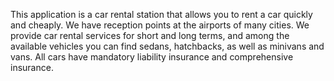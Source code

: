 This application is a car rental station that allows you to rent a car quickly
and cheaply. We have reception points at the airports of many cities. We provide
car rental services for short and long terms, and among the available vehicles
you can find sedans, hatchbacks, as well as minivans and vans. All cars have
mandatory liability insurance and comprehensive insurance.
